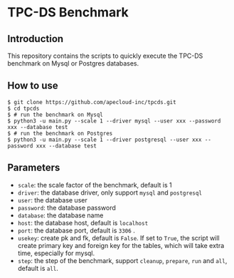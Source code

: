 # TPC-DS Benchmark

## Introduction
This repository contains the scripts to quickly execute the TPC-DS benchmark on Mysql or Postgres databases.

## How to use
```shell
$ git clone https://github.com/apecloud-inc/tpcds.git
$ cd tpcds
$ # run the benchmark on Mysql
$ python3 -u main.py --scale 1 --driver mysql --user xxx --password xxx --database test
$ # run the benchmark on Postgres
$ python3 -u main.py --scale 1 --driver postgresql --user xxx --password xxx --database test
```

## Parameters
- `scale`: the scale factor of the benchmark, default is 1
- `driver`: the database driver, only support `mysql` and `postgresql`
- `user`: the database user
- `password`: the database password
- `database`: the database name
- `host`: the database host, default is `localhost`
- `port`: the database port, default is `3306` .
- `usekey`: create pk and fk, default is `False`. If set to `True`, the script will create primary key and foreign key for the tables, which will take extra time, especially for mysql.
- `step`: the step of the benchmark, support `cleanup`, `prepare`, `run` and `all`, default is `all`.